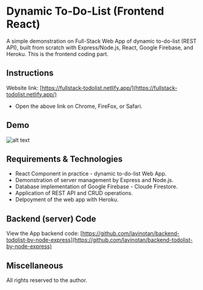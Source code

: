 # Dynamic To-Do-List (Frontend React)
A simple demonstration on Full-Stack Web App of dynamic to-do-list (REST API), built from scratch with Express/Node.js, React, Google Firebase, and Heroku. This is the frontend coding part.

## Instructions
Website link: [https://fullstack-todolist.netlify.app/](https://fullstack-todolist.netlify.app/)
* Open the above link on Chrome, FireFox, or Safari.

## Demo 
![alt text](https://github.com/lavinotan/backend-todolist-by-node-express/blob/a4df64bad01e94134a0753769e7aa4799d88d273/dynamic-to-do-list.gif "App demo")

## Requirements & Technologies
* React Component in practice - dynamic to-do-list Web App.
* Demonstration of server management by Express and Node.js.
* Database implementation of Google Firebase - Cloude Firestore.
* Application of REST API and CRUD operations.
* Delpoyment of the web app with Heroku.

## Backend (server) Code
View the App backend code: [https://github.com/lavinotan/backend-todolist-by-node-express](https://github.com/lavinotan/backend-todolist-by-node-express)

## Miscellaneous
All rights reserved to the author.
